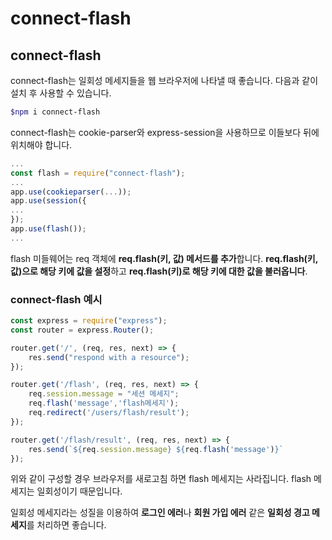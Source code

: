 # connect-flash

## connect-flash

 connect-flash는 일회성 메세지들을 웹 브라우저에 나타낼 때 좋습니다. 다음과 같이 설치 후 사용할 수 있습니다. 

```bash
$npm i connect-flash
```

connect-flash는 cookie-parser와 express-session을 사용하므로 이들보다 뒤에 위치해야 합니다.

```javascript
...
const flash = require("connect-flash");
...
app.use(cookieparser(...));
app.use(session({
...
});
app.use(flash());
...
```

flash 미들웨어는 req 객체에 **req.flash\(키, 값\) 메서드를 추가**합니다. **req.flash\(키, 값\)으로 해당 키에 값을 설정**하고 **req.flash\(키\)로 해당 키에 대한 값을 불러옵니다**.

### connect-flash 예시

```javascript
const express = require("express");
const router = express.Router();

router.get('/', (req, res, next) => {
    res.send("respond with a resource");
});

router.get('/flash', (req, res, next) => {
    req.session.message = "세션 메세지";
    req.flash('message','flash메세지');
    req.redirect('/users/flash/result');    
});

router.get('/flash/result', (req, res, next) => {
    res.send(`${req.session.message} ${req.flash('message')}`
});
```

 위와 같이 구성할 경우 브라우저를 새로고침 하면 flash 메세지는  사라집니다. flash 메세지는 일회성이기 때문입니다.

 일회성 메세지라는 성질을 이용하여 **로그인 에러**나 **회원 가입 에러** 같은 **일회성 경고 메세지**를 처리하면 좋습니다.

